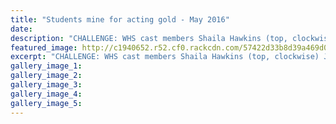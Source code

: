 ```yaml
---
title: "Students mine for acting gold - May 2016"
date: 
description: "CHALLENGE: WHS cast members Shaila Hawkins (top, clockwise) Jonathan Maples, Millie Manning, Trey Willis, Sam Conley, Grace Jones and Ayzak Bennett in rehearsal for the 2016 Stage Challenge..."
featured_image: http://c1940652.r52.cf0.rackcdn.com/57422d33b8d39a469d001177/Stage-Challenge-2016-rehearsing-21.5.16-Chronicle.jpg
excerpt: "CHALLENGE: WHS cast members Shaila Hawkins (top, clockwise) Jonathan Maples, Millie Manning, Trey Willis, Sam Conley, Grace Jones and Ayzak Bennett in rehearsal for the 2016 Stage Challenge..."
gallery_image_1: 
gallery_image_2: 
gallery_image_3: 
gallery_image_4: 
gallery_image_5: 
---
```

